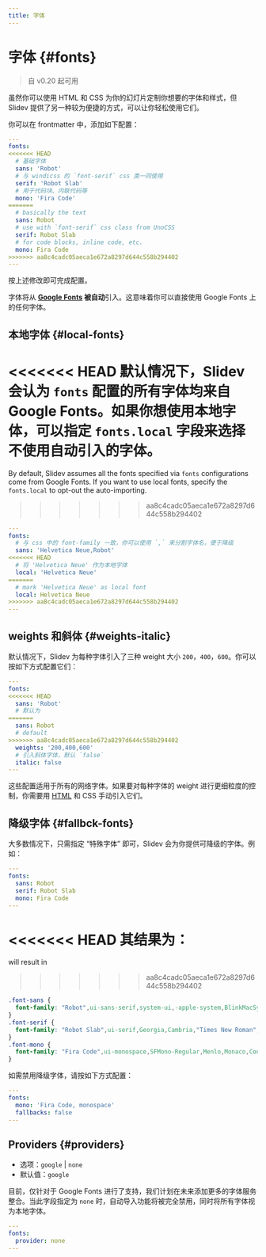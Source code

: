 ```yaml
---
title: 字体
---
```


# 字体 {#fonts}

> 自 v0.20 起可用

虽然你可以使用 HTML 和 CSS 为你的幻灯片定制你想要的字体和样式，但 Slidev 提供了另一种较为便捷的方式，可以让你轻松使用它们。

你可以在 frontmatter 中，添加如下配置：

```yaml
---
fonts:
<<<<<<< HEAD
  # 基础字体
  sans: 'Robot'
  # 与 windicss 的 `font-serif` css 类一同使用
  serif: 'Robot Slab'
  # 用于代码块、内联代码等
  mono: 'Fira Code'
=======
  # basically the text
  sans: Robot
  # use with `font-serif` css class from UnoCSS
  serif: Robot Slab
  # for code blocks, inline code, etc.
  mono: Fira Code
>>>>>>> aa8c4cadc05aeca1e672a8297d644c558b294402
---
```

按上述修改即可完成配置。

字体将从 **[Google Fonts](https://fonts.google.com/) 被自动**引入。这意味着你可以直接使用 Google Fonts 上的任何字体。

## 本地字体 {#local-fonts}

<<<<<<< HEAD
默认情况下，Slidev 会认为 `fonts` 配置的所有字体均来自 Google Fonts。如果你想使用本地字体，可以指定 `fonts.local` 字段来选择不使用自动引入的字体。
=======
By default, Slidev assumes all the fonts specified via `fonts` configurations come from Google Fonts. If you want to use local fonts, specify the `fonts.local` to opt-out the auto-importing.
>>>>>>> aa8c4cadc05aeca1e672a8297d644c558b294402

```yaml
---
fonts:
  # 与 css 中的 font-family 一致，你可以使用 `,` 来分割字体名，便于降级
  sans: 'Helvetica Neue,Robot'
<<<<<<< HEAD
  # 将 'Helvetica Neue' 作为本地字体
  local: 'Helvetica Neue'
=======
  # mark 'Helvetica Neue' as local font
  local: Helvetica Neue
>>>>>>> aa8c4cadc05aeca1e672a8297d644c558b294402
---
```

## weights 和斜体 {#weights-italic}

默认情况下，Slidev 为每种字体引入了三种 weight 大小 `200`，`400`，`600`。你可以按如下方式配置它们：

```yaml
---
fonts:
<<<<<<< HEAD
  sans: 'Robot'
  # 默认为
=======
  sans: Robot
  # default
>>>>>>> aa8c4cadc05aeca1e672a8297d644c558b294402
  weights: '200,400,600'
  # 引入斜体字体，默认 `false`
  italic: false
---
```

这些配置适用于所有的网络字体。如果要对每种字体的 weight 进行更细粒度的控制，你需要用 [HTML](/custom/directory-structure.html#index-html) 和 CSS 手动引入它们。

## 降级字体 {#fallbck-fonts}

大多数情况下，只需指定 “特殊字体” 即可，Slidev 会为你提供可降级的字体。例如：

```yaml
---
fonts:
  sans: Robot
  serif: Robot Slab
  mono: Fira Code
---
```

<<<<<<< HEAD
其结果为：
=======
will result in
>>>>>>> aa8c4cadc05aeca1e672a8297d644c558b294402

```css
.font-sans {
  font-family: "Robot",ui-sans-serif,system-ui,-apple-system,BlinkMacSystemFont,"Segoe UI",Roboto,"Helvetica Neue",Arial,"Noto Sans",sans-serif,"Apple Color Emoji","Segoe UI Emoji","Segoe UI Symbol","Noto Color Emoji";
}
.font-serif {
  font-family: "Robot Slab",ui-serif,Georgia,Cambria,"Times New Roman",Times,serif;
}
.font-mono {
  font-family: "Fira Code",ui-monospace,SFMono-Regular,Menlo,Monaco,Consolas,"Liberation Mono","Courier New",monospace;
}
```

如需禁用降级字体，请按如下方式配置：

```yaml
---
fonts:
  mono: 'Fira Code, monospace'
  fallbacks: false
---
```

## Providers {#providers}

- 选项：`google` | `none`
- 默认值：`google`

目前，仅针对于 Google Fonts 进行了支持，我们计划在未来添加更多的字体服务整合。当此字段指定为 `none` 时，自动导入功能将被完全禁用，同时将所有字体视为本地字体。

```yaml
---
fonts:
  provider: none
---
```

